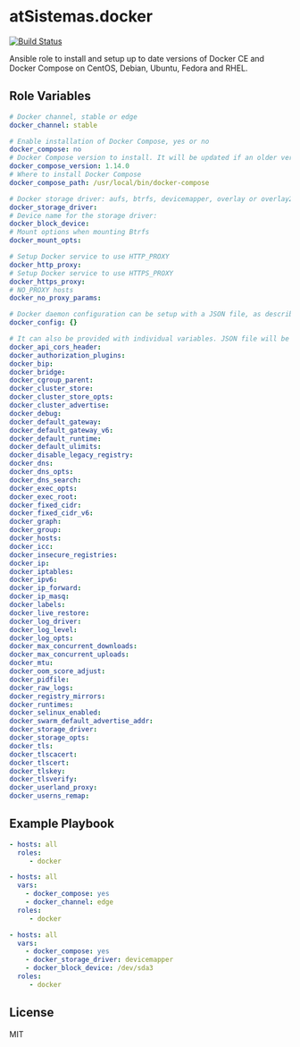 atSistemas.docker
=========

[![Build Status](https://travis-ci.org/atSistemas/docker-ansible-role.svg?branch=master)](https://travis-ci.org/atSistemas/docker-ansible-role)


Ansible role to install and setup up to date versions of Docker CE and Docker Compose on CentOS, Debian, Ubuntu, Fedora and RHEL.

Role Variables
--------------

```yaml
# Docker channel, stable or edge
docker_channel: stable

# Enable installation of Docker Compose, yes or no
docker_compose: no
# Docker Compose version to install. It will be updated if an older version is found.
docker_compose_version: 1.14.0
# Where to install Docker Compose
docker_compose_path: /usr/local/bin/docker-compose

# Docker storage driver: aufs, btrfs, devicemapper, overlay or overlay2
docker_storage_driver:
# Device name for the storage driver:
docker_block_device:
# Mount options when mounting Btrfs
docker_mount_opts:

# Setup Docker service to use HTTP_PROXY
docker_http_proxy:
# Setup Docker service to use HTTPS_PROXY
docker_https_proxy:
# NO_PROXY hosts
docker_no_proxy_params:

# Docker daemon configuration can be setup with a JSON file, as described here: https://docs.docker.com/engine/reference/commandline/dockerd/#linux-configuration-file
docker_config: {}

# It can also be provided with individual variables. JSON file will be automatically populated with set variables:
docker_api_cors_header:
docker_authorization_plugins:
docker_bip:
docker_bridge:
docker_cgroup_parent:
docker_cluster_store:
docker_cluster_store_opts:
docker_cluster_advertise:
docker_debug:
docker_default_gateway:
docker_default_gateway_v6:
docker_default_runtime:
docker_default_ulimits:
docker_disable_legacy_registry:
docker_dns:
docker_dns_opts:
docker_dns_search:
docker_exec_opts:
docker_exec_root:
docker_fixed_cidr:
docker_fixed_cidr_v6:
docker_graph:
docker_group:
docker_hosts:
docker_icc:
docker_insecure_registries:
docker_ip:
docker_iptables:
docker_ipv6:
docker_ip_forward:
docker_ip_masq:
docker_labels:
docker_live_restore:
docker_log_driver:
docker_log_level:
docker_log_opts:
docker_max_concurrent_downloads:
docker_max_concurrent_uploads:
docker_mtu:
docker_oom_score_adjust:
docker_pidfile:
docker_raw_logs:
docker_registry_mirrors:
docker_runtimes:
docker_selinux_enabled:
docker_swarm_default_advertise_addr:
docker_storage_driver:
docker_storage_opts:
docker_tls:
docker_tlscacert:
docker_tlscert:
docker_tlskey:
docker_tlsverify:
docker_userland_proxy:
docker_userns_remap:
```


Example Playbook
----------------

```yaml
- hosts: all
  roles:
     - docker
```
```yaml
- hosts: all
  vars:
    - docker_compose: yes
    - docker_channel: edge
  roles:
     - docker
```
```yaml
- hosts: all
  vars:
    - docker_compose: yes
    - docker_storage_driver: devicemapper
    - docker_block_device: /dev/sda3
  roles:
     - docker
```
License
-------

MIT
